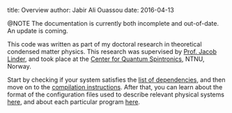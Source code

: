 title:  Overview
author: Jabir Ali Ouassou
date:   2016-04-13

@NOTE The documentation is currently both incomplete and out-of-date. An update is coming.

This code was written as part of my doctoral research in theoretical condensed matter physics.
This research was supervised by [Prof. Jacob Linder](https://folk.ntnu.no/jacobrun/), and took
place at the [Center for Quantum Spintronics](https://www.ntnu.edu/quspin), NTNU, Norway.

Start by checking if your system satisfies the [list of dependencies](01-dependencies.html),
and then move on to the [compilation instructions](02-compilation.html). After that, you can
learn about the format of the configuration files used to describe relevant physical systems
[here](03-config/index.html), and about each particular program [here](04-programs/index.html).

